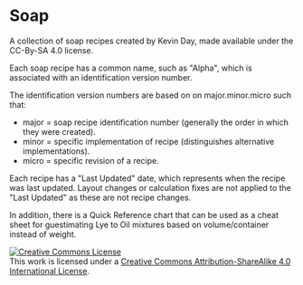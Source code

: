 # Soap

A collection of soap recipes created by Kevin Day, made available under the CC-By-SA 4.0 license.

Each soap recipe has a common name, such as "Alpha", which is associated with an identification version number.

The identification version numbers are based on on major.minor.micro such that:
- major = soap recipe identification number (generally the order in which they were created).
- minor = specific implementation of recipe (distinguishes alternative implementations).
- micro = specific revision of a recipe.

Each recipe has a "Last Updated" date, which represents when the recipe was last updated.
Layout changes or calculation fixes are not applied to the "Last Updated" as these are not recipe changes.

In addition, there is a Quick Reference chart that can be used as a cheat sheet for guestimating Lye to Oil mixtures based on volume/container instead of weight.

<a rel="license" href="http://creativecommons.org/licenses/by-sa/4.0/"><img alt="Creative Commons License" style="border-width:0" src="https://i.creativecommons.org/l/by-sa/4.0/88x31.png" /></a><br />This work is licensed under a <a rel="license" href="http://creativecommons.org/licenses/by-sa/4.0/">Creative Commons Attribution-ShareAlike 4.0 International License</a>.
